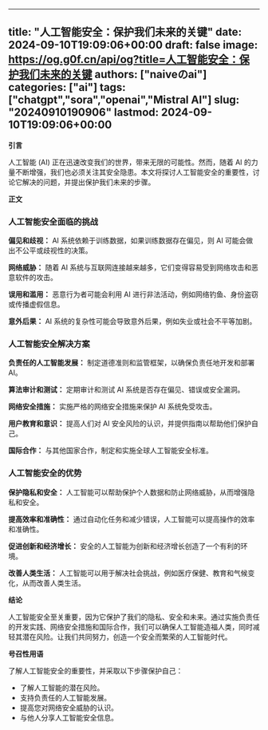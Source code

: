 
---
title: "人工智能安全：保护我们未来的关键"
date: 2024-09-10T19:09:06+00:00
draft: false
image: https://og.g0f.cn/api/og?title=人工智能安全：保护我们未来的关键
authors: ["naiveのai"]
categories: ["ai"]
tags: ["chatgpt","sora","openai","Mistral AI"]
slug: "20240910190906"
lastmod: 2024-09-10T19:09:06+00:00
---
**引言**

人工智能 (AI) 正在迅速改变我们的世界，带来无限的可能性。然而，随着 AI 的力量不断增强，我们也必须关注其安全隐患。本文将探讨人工智能安全的重要性，讨论它解决的问题，并提出保护我们未来的步骤。

**正文**

### 人工智能安全面临的挑战

**偏见和歧视：**
AI 系统依赖于训练数据，如果训练数据存在偏见，则 AI 可能会做出不公平或歧视性的决策。

**网络威胁：**
随着 AI 系统与互联网连接越来越多，它们变得容易受到网络攻击和恶意软件的攻击。

**误用和滥用：**
恶意行为者可能会利用 AI 进行非法活动，例如网络钓鱼、身份盗窃或传播虚假信息。

**意外后果：**
AI 系统的复杂性可能会导致意外后果，例如失业或社会不平等加剧。

### 人工智能安全解决方案

**负责任的人工智能发展：**
制定道德准则和监管框架，以确保负责任地开发和部署 AI。

**算法审计和测试：**
定期审计和测试 AI 系统是否存在偏见、错误或安全漏洞。

**网络安全措施：**
实施严格的网络安全措施来保护 AI 系统免受攻击。

**用户教育和意识：**
提高人们对 AI 安全风险的认识，并提供指南以帮助他们保护自己。

**国际合作：**
与其他国家合作，制定和实施全球人工智能安全标准。

### 人工智能安全的优势

**保护隐私和安全：**
人工智能可以帮助保护个人数据和防止网络威胁，从而增强隐私和安全。

**提高效率和准确性：**
通过自动化任务和减少错误，人工智能可以提高操作的效率和准确性。

**促进创新和经济增长：**
安全的人工智能为创新和经济增长创造了一个有利的环境。

**改善人类生活：**
人工智能可以用于解决社会挑战，例如医疗保健、教育和气候变化，从而改善人类生活。

**结论**

人工智能安全至关重要，因为它保护了我们的隐私、安全和未来。通过实施负责任的开发实践、网络安全措施和国际合作，我们可以确保人工智能造福人类，同时减轻其潜在风险。让我们共同努力，创造一个安全而繁荣的人工智能时代。

**号召性用语**

了解人工智能安全的重要性，并采取以下步骤保护自己：

* 了解人工智能的潜在风险。
* 支持负责任的人工智能发展。
* 提高您对网络安全威胁的认识。
* 与他人分享人工智能安全信息。
